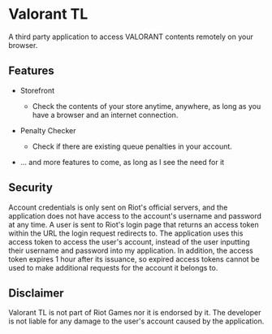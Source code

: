 # Valorant TL

A third party application to access VALORANT contents remotely on your browser.

## Features

* Storefront
  - Check the contents of your store anytime, anywhere, as long as you have a browser and an internet   connection.

* Penalty Checker
  - Check if there are existing queue penalties in your account.

* ... and more features to come, as long as I see the need for it

## Security

Account credentials is only sent on Riot's official servers, and the application does not have access to the account's username and password at any time. A user is sent to Riot's login page that returns an access token within the URL the login request redirects to. The application uses this access token to access the user's account, instead of the user inputting their username and password into my application. In addition, the access token expires 1 hour after its issuance, so expired access tokens cannot be used to make additional requests for the account it belongs to.

## Disclaimer

Valorant TL is not part of Riot Games nor it is endorsed by it. The developer is not liable for any damage to the user's account caused by the application.